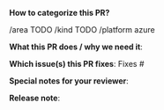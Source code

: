 **How to categorize this PR?**
<!--
Please select area, kind, and priority for this pull request. This helps the community categorizing it.
Replace below TODOs or exchange the existing identifiers with those that fit best in your opinion.
If multiple identifiers make sense you can also state the commands multiple times, e.g.
  /area control-plane
  /area auto-scaling
  ...

"/area" identifiers:     audit-logging|auto-scaling|backup|compliance|control-plane-migration|control-plane|cost|delivery|dev-productivity|disaster-recovery|documentation|high-availability|logging|metering|monitoring|networking|open-source|ops-productivity|os|performance|quality|robustness|scalability|security|storage|testing|usability|user-management
"/kind" identifiers:     api-change|bug|cleanup|discussion|enhancement|epic|flake|impediment|poc|post-mortem|question|regression|task|technical-debt|test

For Gardener Enhancement Proposals (GEPs), please check the following [documentation](https://github.com/gardener/gardener/tree/master/docs/proposals/README.md) before submitting this pull request.
-->
/area TODO
/kind TODO
/platform azure

**What this PR does / why we need it**:

**Which issue(s) this PR fixes**:
Fixes #

**Special notes for your reviewer**:

**Release note**:
<!--
Write your release note:
1. Enter your release note in the below block.
2. If no release note is required, just write "NONE" within the block.

Format of block header: <category> <target_group>
Possible values:
- category:       breaking|feature|bugfix|doc|other
- target_group:   user|operator|developer|dependency
-->
```other operator

```

